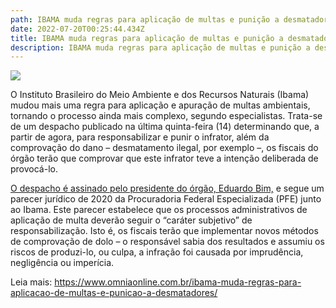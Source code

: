 ```yaml
---
path: IBAMA muda regras para aplicação de multas e punição a desmatadores
date: 2022-07-20T00:25:44.434Z
title: IBAMA muda regras para aplicação de multas e punição a desmatadores
description: IBAMA muda regras para aplicação de multas e punição a desmatadores
---
```

<!--StartFragment-->

![](https://www.omniaonline.com.br/wp-content/uploads/2022/07/Site-LinkedIn-Facebook-5-1.png)

O Instituto Brasileiro do Meio Ambiente e dos Recursos Naturais (Ibama) mudou mais uma regra para aplicação e apuração de multas ambientais, tornando o processo ainda mais complexo, segundo especialistas. Trata-se de um despacho publicado na última quinta-feira (14) determinando que, a partir de agora, para responsabilizar e punir o infrator, além da comprovação do dano – desmatamento ilegal, por exemplo –, os fiscais do órgão terão que comprovar que este infrator teve a intenção deliberada de provocá-lo.

[O despacho é assinado pelo presidente do órgão, Eduardo Bim,](https://www.in.gov.br/en/web/dou/-/despacho-415116625) e segue um parecer jurídico de 2020 da Procuradoria Federal Especializada (PFE) junto ao Ibama. Este parecer estabelece que os processos administrativos de aplicação de multa deverão seguir o “caráter subjetivo” de responsabilização. Isto é, os fiscais terão que implementar novos métodos de comprovação de dolo – o responsável sabia dos resultados e assumiu os riscos de produzi-lo, ou culpa, a infração foi causada por imprudência, negligência ou imperícia.

Leia mais: https://www.omniaonline.com.br/ibama-muda-regras-para-aplicacao-de-multas-e-punicao-a-desmatadores/

<!--EndFragment-->